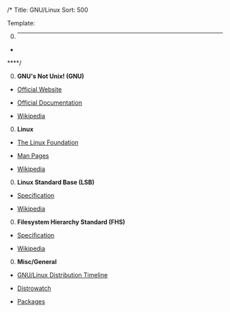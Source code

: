 /*
Title: GNU/Linux
Sort: 500

Template:

0. ****

* []()

****/

0. **GNU's Not Unix! (GNU)**

  * [Official Website](https://www.gnu.org/)

  * [Official Documentation](https://www.gnu.org/manual/manual.html)

  * [Wikipedia](https://en.wikipedia.org/wiki/GNU)

0. **Linux**

  * [The Linux Foundation](https://www.linuxfoundation.org/)

  * [Man Pages](https://www.linux.org/docs/)

  * [Wikipedia](https://en.wikipedia.org/wiki/Linux)

0. **Linux Standard Base (LSB)**

  * [Specification](https://refspecs.linuxfoundation.org/lsb.shtml)

  * [Wikipedia](https://en.wikipedia.org/wiki/Linux_Standard_Base)

0. **Filesystem Hierarchy Standard (FHS)**

  * [Specification](http://refspecs.linuxfoundation.org/fhs.shtml)

  * [Wikipedia](https://en.wikipedia.org/wiki/Filesystem_Hierarchy_Standard)

0. **Misc/General**

  * [GNU/Linux Distribution Timeline](http://futurist.se/gldt/)

  * [Distrowatch](https://distrowatch.com/)

  * [Packages](https://pkgs.org/)
